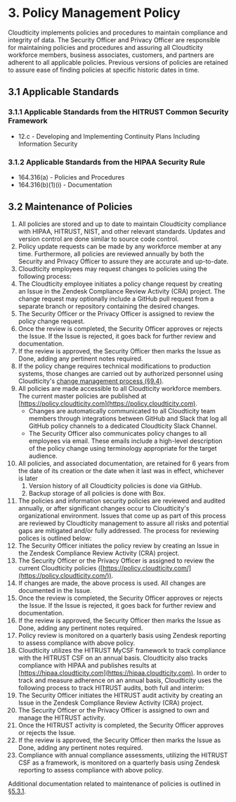 # 3. Policy Management Policy

Cloudticity implements policies and procedures to maintain compliance and integrity of data. The Security Officer and Privacy Officer are responsible for maintaining policies and procedures and assuring all Cloudticity workforce members, business associates, customers, and partners are adherent to all applicable policies. Previous versions of policies are retained to assure ease of finding policies at specific historic dates in time.

## 3.1 Applicable Standards

### 3.1.1 Applicable Standards from the HITRUST Common Security Framework

* 12.c - Developing and Implementing Continuity Plans Including Information Security

### 3.1.2 Applicable Standards from the HIPAA Security Rule

* 164.316(a) - Policies and Procedures
* 164.316(b)(1)(i) - Documentation

## 3.2 Maintenance of Policies

1. All policies are stored and up to date to maintain Cloudticity compliance with HIPAA, HITRUST, NIST, and other relevant standards. Updates and version control are done similar to source code control.
2. Policy update requests can be made by any workforce member at any time. Furthermore, all policies are reviewed annually by both the Security and Privacy Officer to assure they are accurate and up-to-date.
3. Cloudticity employees may request changes to policies using the following process:
  1. The Cloudticity employee initiates a policy change request by creating an Issue in the Zendesk Compliance Review Activity (CRA) project. The change request may optionally include a GitHub pull request from a separate branch or repository containing the desired changes.
  2. The Security Officer or the Privacy Officer is assigned to review the policy change request.
  3. Once the review is completed, the Security Officer approves or rejects the Issue. If the Issue is rejected, it goes back for further review and documentation.
  4. If the review is approved, the Security Officer then marks the Issue as Done, adding any pertinent notes required.
  5. If the policy change requires technical modifications to production systems, those changes are carried out by authorized personnel using Cloudticity's [change management process (§9.4)](#9.4-changing-existing-systems).
4. All policies are made accessible to all Cloudticity workforce members. The current master policies are published at [https://policy.cloudticity.com](https://policy.cloudticity.com).
   * Changes are automatically communicated to all Cloudticity team members through integrations between GitHub and Slack that log all GitHub policy channels to a dedicated Cloudticity Slack Channel.
   * The Security Officer also communicates policy changes to all employees via email. These emails include a high-level description of the policy change using terminology appropriate for the target audience.
5. All policies, and associated documentation, are retained for 6 years from the date of its creation or the date when it last was in effect, whichever is later
   1. Version history of all Cloudticity policies is done via GitHub.
   2. Backup storage of all policies is done with Box.
6. The policies and information security policies are reviewed and audited annually, or after significant changes occur to Cloudticity's organizational environment. Issues that come up as part of this process are reviewed by Cloudticity management to assure all risks and potential gaps are mitigated and/or fully addressed. The process for reviewing polices is outlined below:
  1. The Security Officer initiates the policy review by creating an Issue in the Zendesk Compliance Review Activity (CRA) project.
  2. The Security Officer or the Privacy Officer is assigned to review the current Cloudticity policies ([https://policy.cloudticity.com/](https://policy.cloudticity.com/)).
  3. If changes are made, the above process is used. All changes are documented in the Issue.
  4. Once the review is completed, the Security Officer approves or rejects the Issue. If the Issue is rejected, it goes back for further review and documentation.
  5. If the review is approved, the Security Officer then marks the Issue as Done, adding any pertinent notes required.
  6. Policy review is monitored on a quarterly basis using Zendesk reporting to assess compliance with above policy.
7. Cloudticity utilizes the HITRUST MyCSF framework to track compliance with the HITRUST CSF on an annual basis. Cloudticity also tracks compliance with HIPAA and publishes results at [https://hipaa.cloudticity.com](https://hipaa.cloudticity.com). In order to track and measure adherence on an annual basis, Cloudticity uses the following process to track HITRUST audits, both full and interim:
  1. The Security Officer initiates the HITRUST audit activity by creating an Issue in the Zendesk Compliance Review Activity (CRA) project.
  2. The Security Officer or the Privacy Officer is assigned to own and manage the HITRUST activity.
  3. Once the HITRUST activity is completed, the Security Officer approves or rejects the Issue.
  5. If the review is approved, the Security Officer then marks the Issue as Done, adding any pertinent notes required.
  6. Compliance with annual compliance assessments, utilizing the HITRUST CSF as a framework, is monitored on a quarterly basis using Zendesk reporting to assess compliance with above policy.

Additional documentation related to maintenance of policies is outlined in [§5.3.1](#5.3-security-officer).
